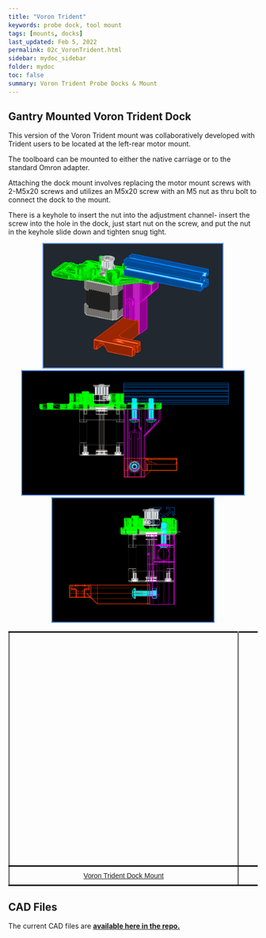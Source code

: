 ```yaml
---
title: "Voron Trident"
keywords: probe dock, tool mount
tags: [mounts, docks]
last_updated: Feb 5, 2022
permalink: 02c_VoronTrident.html
sidebar: mydoc_sidebar
folder: mydoc
toc: false
summary: Voron Trident Probe Docks & Mount 
---
```


## Gantry Mounted Voron Trident Dock
This version of the Voron Trident mount was collaboratively developed with Trident users to be located at the left-rear motor mount. 

The toolboard can be mounted to either the native carriage or to the standard Omron adapter. 

Attaching the dock mount involves replacing the motor mount screws with 2-M5x20 screws and utilizes an M5x20 screw with an M5 nut as thru bolt to connect the dock to the mount. 

There is a keyhole to insert the nut into the adjustment channel- insert the screw into the hole in the dock, just start nut on the screw, and put the nut in the keyhole slide down and tighten snug tight.

<div style="width:100%;text-align:center;">
<a href="images\02-voron\Trident_TopMount.png" data-lity>
<img src="images\02-voron\Trident_TopMount.png" style="height:250px; border:2px solid CornflowerBlue"></a>

<a href="images\02-voron\Trident_TopMountXRay.png" data-lity>
<img src="images\02-voron\Trident_TopMountXRay.png" style="height:250px; border:2px solid CornflowerBlue"></a>  

<a href="images\02-voron\Trident_TopMountXRay2.png" data-lity>
<img src="images\02-voron\Trident_TopMountXRay2.png" style="height:250px; border:2px solid CornflowerBlue"></a>
</div>

<div style="width:100%;text-align:center;">
<style type="text/css">
.tg  {border-collapse:collapse;border-spacing:0;}
.tg td{border-color:black;border-style:solid;border-width:3px;font-family:Arial, sans-serif;font-size:14px;
  overflow:hidden;padding:10px 5px;word-break:normal;}
.tg th{border-color:black;border-style:solid;border-width:3px;font-family:Arial, sans-serif;font-size:14px;
  font-weight:normal;overflow:hidden;padding:10px 5px;word-break:normal;}
.tg .tg-0pky{border-color:inherit;text-align:center;vertical-align:middle}
</style>
<table class="tg">
<tbody>
  <tr>
    <td class="tg-0pky">
    <div id="stl_cont0" style="width:450px;height:450px;margin:0 auto;">
      <script>
        var stl_viewer=new StlViewer
        (
          document.getElementById("stl_cont0"), 
          {
              allow_drag_and_drop: false, 
              auto_rotate:true,
              auto_resize:true,
              zoom:110,
              models: 
              [ 
                {filename:"https://raw.githubusercontent.com/nionio6915/Euclid_Probe/main/stls/Voron/Trident_TopMountCloseV4.stl",color:"#1E73BE", rotationx:5.0, rotationy:-0.50, rotationz:0.0} 
              ]
          }
        );
      </script>
    </div>
    </td>
    <td class="tg-0pky">
    <div id="stl_cont1" style="width:450px;height:450px;margin:5 auto">
      <script>
         var stl_viewer=new StlViewer
         (
           document.getElementById("stl_cont1"), 
           {
               allow_drag_and_drop: false,
               auto_rotate:true,
               auto_resize:true,
               zoom:110,
               models: 
               [ 
                 {filename:"https://raw.githubusercontent.com/nionio6915/Euclid_Probe/main/stls/Voron/Trident_TopMountDockCloseV4.stl",color:"#1E73BE", rotationx:5.0, rotationy:-0.50, rotationz:0.0} 
               ]
           }
         );
     </script>
    </div> 
    </td>
  </tr>

  <tr>
    <td class="tg-0pky"><a href="https://raw.githubusercontent.com/nionio6915/Euclid_Probe/main/stls/Voron/Trident_TopMountCloseV4.stl">Voron Trident Dock Mount</a></td>
    <td class="tg-0pky"><a href="https://raw.githubusercontent.com/nionio6915/Euclid_Probe/main/stls/Voron/Trident_TopMountDockCloseV4.stl">Voron Trident Dock</a></td>
  </tr>

</tbody>
</table>
</div>  

## CAD Files
The current CAD files are <a href='https://github.com/nionio6915/Euclid_Probe/tree/main/CAD' target="_blank"><b> available here in the repo.</b></a>
